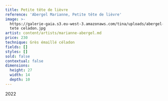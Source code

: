 ```yaml
---
title: Petite tête de lièvre
reference: 'Abergel Marianne, Petite tête de lièvre'
image: >-
  https://galerie-gaia.s3.eu-west-3.amazonaws.com/tina/uploads/abergel-marianne/galerie-gaia-abergel-mariane-petite
  tete celadon.jpg
artist: content/artists/marianne-abergel.md
price: 230
technique: Grès émaillé céladon
fields: []
styles: []
sold: false
contextual: false
dimensions:
  height: 27
  width: 14
  depth: 10
---
```


2022
